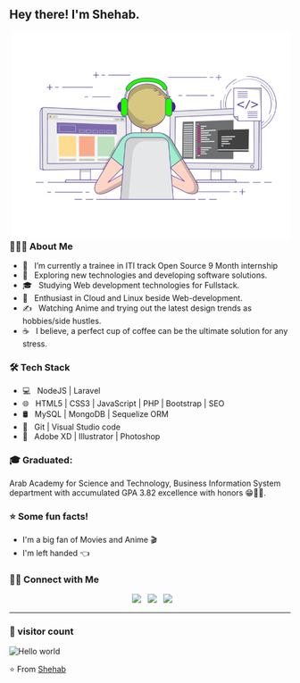 <h2> Hey there! I'm Shehab.</h2>
<img align="right" alt="GIF" src="https://github.com/Shehab8K/Shehab8K/blob/main/hello.gif" width="500"/>

<h3> 👨🏻‍💻 About Me </h3>

- 🔭 &nbsp; I’m currently a trainee in ITI track Open Source 9 Month internship
- 🤔 &nbsp; Exploring new technologies and developing software solutions.
- 🎓 &nbsp; Studying Web development technologies for Fullstack.
- 🌱 &nbsp; Enthusiast in Cloud and Linux beside Web-development.
- ✍️ &nbsp; Watching Anime and trying out the latest design trends as hobbies/side hustles.
- ☕ &nbsp; I believe, a perfect cup of coffee can be the ultimate solution for any stress. 

<h3>🛠 Tech Stack</h3>

- 💻 &nbsp; NodeJS | Laravel 
- 🌐 &nbsp; HTML5 | CSS3 | JavaScript | PHP | Bootstrap | SEO
- 🛢 &nbsp; MySQL | MongoDB | Sequelize ORM
- 🔧 &nbsp; Git | Visual Studio code
- 🎨 &nbsp; Adobe XD | Illustrator | Photoshop

### :mortar_board: Graduated:
Arab Academy for Science and Technology, Business Information System department with accumulated GPA 3.82 excellence with honors 😁✌🏻.

### :star: Some fun facts!
- I'm a big fan of Movies and Anime 🎬
- I'm left handed  :point_left: 

<h3> 🤝🏻 Connect with Me </h3>

<p align="center">
&nbsp; <a href="https://www.facebook.com/Shehab.AbdelGawwad" target="_blank" rel="noopener noreferrer"><img src="https://img.icons8.com/plasticine/100/null/facebook-new.png" width="50" /></a>  
&nbsp; <a href="https://www.linkedin.com/in/shehabhossam/" target="_blank" rel="noopener noreferrer"><img src="https://img.icons8.com/plasticine/100/000000/linkedin.png" width="50" /></a>
&nbsp; <a href="mailto:shehab.haz@gmail.com" target="_blank" rel="noopener noreferrer"><img src="https://img.icons8.com/plasticine/100/000000/gmail.png"  width="50" /></a>
</p>

<hr/>

### 👀 visitor count

<img src="https://profile-counter.glitch.me/Shehab8K/count.svg" alt="Hello world" />

⭐️ From [Shehab](https://github.com/Shehab8K)
